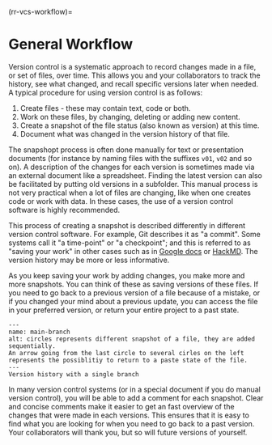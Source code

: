(rr-vcs-workflow)=
# General Workflow

Version control is a systematic approach to record changes made in a file, or set of files, over time.
This allows you and your collaborators to track the history, see what changed, and recall specific versions later when needed.
A typical procedure for using version control is as follows:

1. Create files - these may contain text, code or both.
2. Work on these files, by changing, deleting or adding new content.
3. Create a snapshot of the file status (also known as version) at this time.
4. Document what was changed in the version history of that file.

The snapshopt process is often done manually for text or presentation documents (for instance by naming files with the suffixes `v01`, `v02` and so on). 
A description of the changes for each version is sometimes made via an external document like a spreadsheet.
Finding the latest version can also be facilitated by putting old versions in a subfolder.
This manual process is not very practical when a lot of files are changing, like when one creates code or work with data.
In these cases, the use of a version control software is highly recommended.


This process of creating a snapshot is described differently in different version control software.
For example, Git describes it as "a commit". Some systems call it "a time-point" or "a checkpoint";
and this is referred to as "saving your work" in other cases such as in [Google docs](https://docs.google.com/) or [HackMD](http://hackmd.io/).
The version history may be more or less informative.

As you keep saving your work by adding changes, you make more and more snapshots.
You can think of these as saving versions of these files.
If you need to go back to a previous version of a file because of a mistake, or if you changed your mind about a previous update, you can access the file in your preferred version, or return your entire project to a past state.


```{figure} ../../figures/main-branch.png
---
name: main-branch
alt: circles represents different snapshot of a file, they are added sequentially.
An arrow going from the last circle to several cirles on the left represents the possiblitiy to return to a paste state of the file.
---
Version history with a single branch
```

In many version control systems (or in a special document if you do manual version control), you will be able to add a comment for each snapshot.
Clear and concise comments make it easier to get an fast overview of the changes that were made in each versions.
This ensures that it is easy to find what you are looking for when you need to go back to a past version.
Your collaborators will thank you, but so will future versions of yourself.
